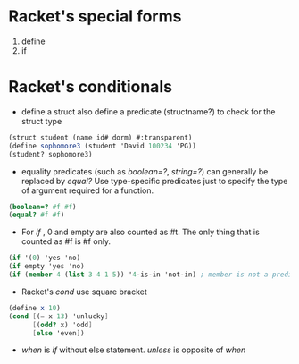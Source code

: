 # Racket's special forms

1. define
2. if


# Racket's conditionals

* define a struct also define a predicate (structname?) to check for
  the struct type

```scheme
(struct student (name id# dorm) #:transparent)
(define sophomore3 (student 'David 100234 'PG))
(student? sophomore3)
```

* equality predicates (such as _boolean=?_, _string=?_) can generally be
  replaced by _equal?_ Use type-specific predicates just to specify the
  type of argument required for a function.

```scheme
(boolean=? #f #f)
(equal? #f #f)
```

* For _if_ , 0 and empty are also counted as #t. The only thing
  that is counted as #f is #f only.

```scheme
(if '(0) 'yes 'no)
(if empty 'yes 'no)
(if (member 4 (list 3 4 1 5)) '4-is-in 'not-in) ; member is not a predicate
```

* Racket's _cond_ use square bracket

```scheme
(define x 10)
(cond [(= x 13) 'unlucky]
	  [(odd? x) 'odd]
	  [else 'even])
```

* _when_ is _if_ without else statement. _unless_ is opposite of
  _when_

